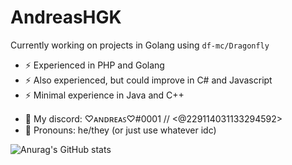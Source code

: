 # AndreasHGK

Currently working on projects in Golang using `df-mc/Dragonfly`

- ⚡ Experienced in PHP and Golang  
- ⚡ Also experienced, but could improve in C# and Javascript
- ⚡ Minimal experience in Java and C++

* 💬 My discord: ♡ᴀɴᴅʀᴇᴀꜱ♡#0001 // <@229114031133294592>
* 💬 Pronouns: he/they (or just use whatever idc)


![Anurag's GitHub stats](https://github-readme-stats.vercel.app/api?username=AndreasHGK&show_icons=true&theme=radical)
